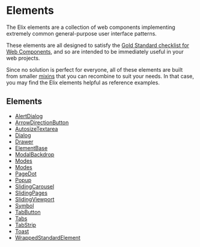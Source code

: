 # Elements

The Elix elements are a collection of web components implementing extremely common general-purpose user interface patterns.

These elements are all designed to satisfy the [Gold Standard checklist for Web Components](https://github.com/webcomponents/gold-standard/wiki), and so are intended to be immediately useful in your web projects.

Since no solution is perfect for everyone, all of these elements are built from smaller [mixins](mixins) that you can recombine to suit your needs. In that case, you may find the Elix elements helpful as reference examples.

<div class="pageNavigation">
  <h2>Elements</h2>
  <ul>
    <li><a href="AlertDialog">AlertDialog</a></li>
    <li><a href="ArrowDirectionButton">ArrowDirectionButton</a></li>
    <li><a href="AutosizeTextarea">AutosizeTextarea</a></li>
    <li><a href="Dialog">Dialog</a></li>
    <li><a href="Drawer">Drawer</a></li>
    <li><a href="ElementBase">ElementBase</a></li>
    <li><a href="ModalBackdrop">ModalBackdrop</a></li>
    <li><a href="Modes">Modes</a></li>
    <li><a href="Modes">Modes</a></li>
    <li><a href="PageDot">PageDot</a></li>
    <li><a href="Popup">Popup</a></li>
    <li><a href="SlidingCarousel">SlidingCarousel</a></li>
    <li><a href="SlidingPages">SlidingPages</a></li>
    <li><a href="SlidingViewport">SlidingViewport</a></li>
    <li><a href="Symbol">Symbol</a></li>
    <li><a href="TabButton">TabButton</a></li>
    <li><a href="Tabs">Tabs</a></li>
    <li><a href="TabStrip">TabStrip</a></li>
    <li><a href="Toast">Toast</a></li>
    <li><a href="WrappedStandardElement">WrappedStandardElement</a></li>
  </ul>
</div>
